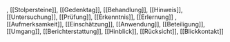 , [[Stolpersteine]], [[Gedenktag]], [[Behandlung]], [[Hinweis]], [[Untersuchung]], [[Prüfung]], [[Erkenntnis]], [[Erlernung]]
, [[Aufmerksamkeit]], [[Einschätzung]], [[Anwendung]], [[Beteiligung]], [[Umgang]], [[Berichterstattung]], [[Hinblick]], [[Rücksicht]], [[Blickkontakt]]